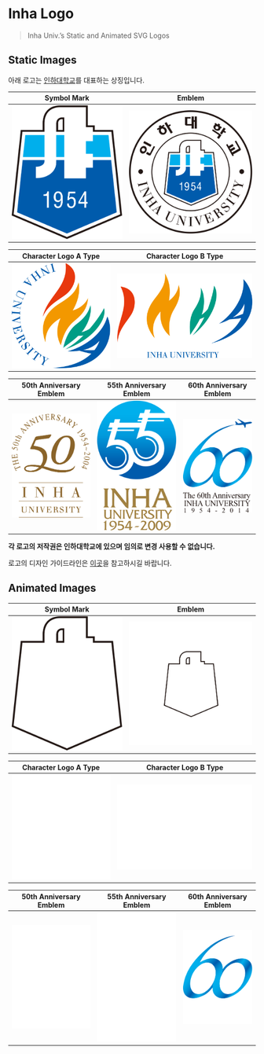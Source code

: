 # Inha Logo

> Inha Univ.’s Static and Animated SVG Logos

## Static Images

아래 로고는 [인하대학교](http://www.inha.ac.kr)를 대표하는 상징입니다.

| Symbol Mark                                        | Emblem                                   |
| -------------------------------------------------- | ---------------------------------------- |
| ![Inha Symbol Mark](./assets/inha_symbol_mark.svg) | ![Inha Emblem](./assets/inha_emblem.svg) |

| Character Logo A Type                                             | Character Logo B Type                                            |
| ----------------------------------------------------------------- | ---------------------------------------------------------------- |
| ![Inha Character Logo A Type](./assets/inha_character_square.svg) | ![Inha Character Logo B Type ](./assets/inha_character_rect.svg) |

| 50th Anniversary Emblem                                        | 55th Anniversary Emblem                                        | 60th Anniversary Emblem                                        |
| -------------------------------------------------------------- | -------------------------------------------------------------- | -------------------------------------------------------------- |
| ![Inha 50th Anniversary Emblem](./assets/inha_50th_emblem.svg) | ![Inha 55th Anniversary Emblem](./assets/inha_55th_emblem.svg) | ![Inha 60th Anniversary Emblem](./assets/inha_60th_emblem.svg) |

**각 로고의 저작권은 인하대학교에 있으며 임의로 변경 사용할 수 없습니다.**

로고의 디자인 가이드라인은 [이곳](http://www.inha.ac.kr/mbshome/mbs/kr/subview.do?id=kr_010701000000)을 참고하시길 바랍니다.

## Animated Images

| Symbol Mark                                        | Emblem                                   |
| -------------------------------------------------- | ---------------------------------------- |
| ![Inha Symbol Mark](./assets/inha_symbol_mark.animate.svg) | ![Inha Emblem](./assets/inha_emblem.animate.svg) |

| Character Logo A Type                                             | Character Logo B Type                                            |
| ----------------------------------------------------------------- | ---------------------------------------------------------------- |
| ![Inha Character Logo A Type](./assets/inha_character_square.animate.svg) | ![Inha Character Logo B Type ](./assets/inha_character_rect.animate.svg) |

| 50th Anniversary Emblem                                        | 55th Anniversary Emblem                                        | 60th Anniversary Emblem                                        |
| -------------------------------------------------------------- | -------------------------------------------------------------- | -------------------------------------------------------------- |
| ![Inha 50th Anniversary Emblem](./assets/inha_50th_emblem.animate.svg) | ![Inha 55th Anniversary Emblem](./assets/inha_55th_emblem.animate.svg) | ![Inha 60th Anniversary Emblem](./assets/inha_60th_emblem.animate.svg) |
